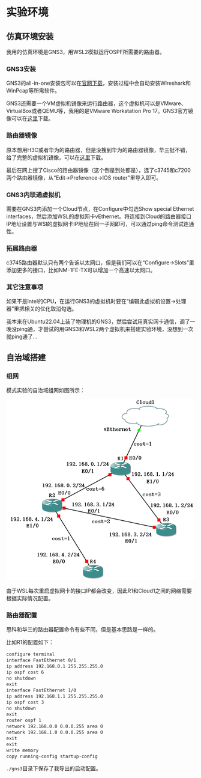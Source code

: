 # 实验环境

## 仿真环境安装

我用的仿真环境是GNS3，用WSL2模拟运行OSPF所需要的路由器。

### GNS3安装

GNS3的all-in-one安装包可以在[官网下载](https://www.gns3.com/software/download)，安装过程中会自动安装Wireshark和WinPcap等所需软件。

GNS3还需要一个VM虚拟机镜像来运行路由器，这个虚拟机可以是VMware、VirtualBox或者QEMU等，我用的是VMware Workstation Pro 17。GNS3官方镜像可以在[这里](https://gns3.com/software/download-vm)下载。

### 路由器镜像

原本想用H3C或者华为的路由器，但是没搜到华为的路由器镜像，华三挺不错，给了完整的虚拟机镜像，可以在[这里](https://www.h3c.com/cn/d_202307/1890428_30005_0.htm)下载。

最后在网上搜了Cisco的路由器镜像（这个倒是到处都是），选了c3745和c7200两个路由器镜像，从“Edit->Preference->IOS router”里导入即可。

### GNS3内联通虚拟机

需要在GNS3内添加一个Cloud节点，在Configure中勾选Show special Ethernet interfaces，然后添加WSL的虚拟网卡vEthernet。将连接到Cloud的路由器接口IP地址设置与WSl的虚拟网卡IP地址在同一子网即可，可以通过ping命令测试连通性。

### 拓展路由器

c3745路由器默认只有两个告诉以太网口，但是我们可以在“Configure->Slots”里添加更多的接口，比如NM-1FE-TX可以增加一个高速以太网口。

### 其它注意事项

如果不是Intel的CPU，在运行GNS3的虚拟机时要在“编辑此虚拟机设置->处理器”里把相关的优化取消勾选。

我本来在Ubuntu22.04上装了物理机的GNS3，然后尝试用真实网卡通信，调了一晚没ping通，才尝试的用GNS3和WSL2两个虚拟机来搭建实验环境，没想到一次就ping通了...

## 自治域搭建

### 组网

模式实验的自治域组网如图所示：

![](./imgs/gns3_area0_network.png)

由于WSL每次重启虚拟网卡的接口IP都会改变，因此R1和Cloud1之间的网络需要根据实际情况配置。

### 路由器配置

思科和华三的路由器配置命令有些不同，但是基本思路是一样的。

比如R1的配置如下：

```shell
configure terminal
interface FastEthernet 0/1
ip address 192.168.0.1 255.255.255.0
ip ospf cost 6
no shutdown
exit
interface FastEthernet 1/0
ip address 192.168.1.1 255.255.255.0
ip ospf cost 3
no shutdown
exit
router ospf 1
network 192.168.0.0 0.0.0.255 area 0
network 192.168.1.0 0.0.0.255 area 0
exit
exit
write memory
copy running-config startup-config
```

`./gns3`目录下保存了我导出的启动配置。